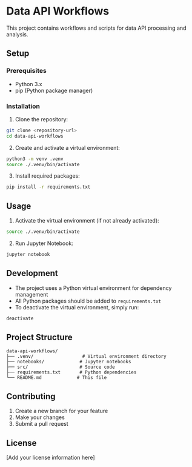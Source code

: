 # Data API Workflows

This project contains workflows and scripts for data API processing and analysis.

## Setup

### Prerequisites
- Python 3.x
- pip (Python package manager)

### Installation

1. Clone the repository:
```bash
git clone <repository-url>
cd data-api-workflows
```

2. Create and activate a virtual environment:
```bash
python3 -m venv .venv
source ./.venv/bin/activate
```

3. Install required packages:
```bash
pip install -r requirements.txt
```

## Usage

1. Activate the virtual environment (if not already activated):
```bash
source ./.venv/bin/activate
```

2. Run Jupyter Notebook:
```bash
jupyter notebook
```

## Development

- The project uses a Python virtual environment for dependency management
- All Python packages should be added to `requirements.txt`
- To deactivate the virtual environment, simply run:
```bash
deactivate
```

## Project Structure

```
data-api-workflows/
├── .venv/                  # Virtual environment directory
├── notebooks/             # Jupyter notebooks
├── src/                   # Source code
├── requirements.txt       # Python dependencies
└── README.md             # This file
```

## Contributing

1. Create a new branch for your feature
2. Make your changes
3. Submit a pull request

## License

[Add your license information here]
